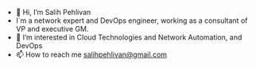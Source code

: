 - 👋 Hi, I’m Salih Pehlivan
- I`m a network expert and DevOps engineer, working as a consultant of VP and executive GM.
- 👀 I’m interested in Cloud Technologies and Network Automation, and DevOps
- 📫 How to reach me salihpehlivan@gmail.com

<!---
salihpehlivan/salihpehlivan is a ✨ special ✨ repository because its `README.md` (this file) appears on your GitHub profile.
You can click the Preview link to take a look at your changes.
--->
